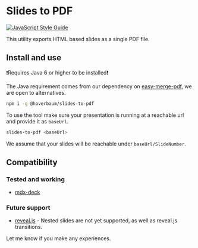 # Slides to PDF

[![JavaScript Style Guide](https://cdn.rawgit.com/standard/standard/master/badge.svg)](https://github.com/standard/standard)

This utility exports HTML based slides as a single PDF file.

## Install and use

❗️Requires Java 6 or higher to be installed❗️

The Java requirement comes from our dependency on [easy-merge-pdf](https://www.npmjs.com/package/easy-pdf-merge), we are open to alternatives.

```bash
npm i -g @hoverbaum/slides-to-pdf
```

To use the tool make sure your presentation is running at a reachable url and provide it as `baseUrl`.

```bash
slides-to-pdf <baseUrl>
```

We assume that your slides will be reachable under `baseUrl/SlideNumber`.

## Compatibility

### Tested and working

- [mdx-deck](https://github.com/jxnblk/mdx-deck)

### Future support

- [reveal.js](https://github.com/hakimel/reveal.js) - Nested slides are not yet supported, as well as reveal.js transitions.

Let me know if you make any experiences.